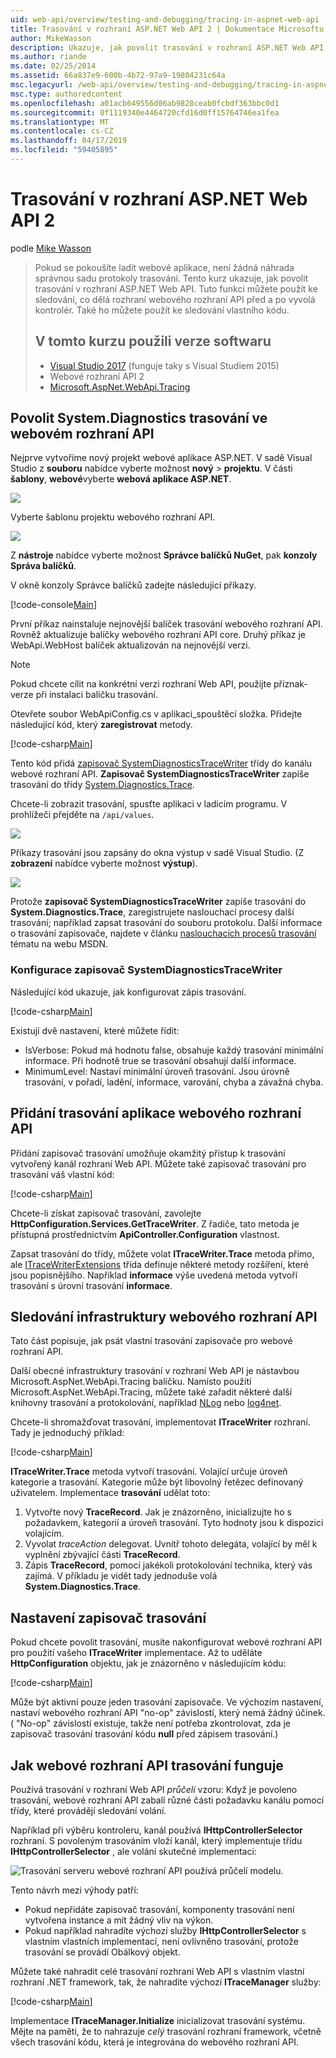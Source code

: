 ```yaml
---
uid: web-api/overview/testing-and-debugging/tracing-in-aspnet-web-api
title: Trasování v rozhraní ASP.NET Web API 2 | Dokumentace Microsoftu
author: MikeWasson
description: Ukazuje, jak povolit trasování v rozhraní ASP.NET Web API.
ms.author: riande
ms.date: 02/25/2014
ms.assetid: 66a837e9-600b-4b72-97a9-19804231c64a
msc.legacyurl: /web-api/overview/testing-and-debugging/tracing-in-aspnet-web-api
msc.type: authoredcontent
ms.openlocfilehash: a01acb649556d06ab9828ceab0fcbdf363bbc0d1
ms.sourcegitcommit: 0f1119340e4464720cfd16d0ff15764746ea1fea
ms.translationtype: MT
ms.contentlocale: cs-CZ
ms.lasthandoff: 04/17/2019
ms.locfileid: "59405895"
---
```

# <a name="tracing-in-aspnet-web-api-2"></a>Trasování v rozhraní ASP.NET Web API 2

podle [Mike Wasson](https://github.com/MikeWasson)

> Pokud se pokoušíte ladit webové aplikace, není žádná náhrada správnou sadu protokoly trasování. Tento kurz ukazuje, jak povolit trasování v rozhraní ASP.NET Web API. Tuto funkci můžete použít ke sledování, co dělá rozhraní webového rozhraní API před a po vyvolá kontrolér. Také ho můžete použít ke sledování vlastního kódu.
>
> ## <a name="software-versions-used-in-the-tutorial"></a>V tomto kurzu použili verze softwaru
>
> - [Visual Studio 2017](https://visualstudio.microsoft.com/downloads/?utm_medium=microsoft&utm_source=docs.microsoft.com&utm_campaign=button+cta&utm_content=download+vs2017) (funguje taky s Visual Studiem 2015)
> - Webové rozhraní API 2
> - [Microsoft.AspNet.WebApi.Tracing](http://www.nuget.org/packages/Microsoft.AspNet.WebApi.Tracing)

## <a name="enable-systemdiagnostics-tracing-in-web-api"></a>Povolit System.Diagnostics trasování ve webovém rozhraní API

Nejprve vytvoříme nový projekt webové aplikace ASP.NET. V sadě Visual Studio z **souboru** nabídce vyberte možnost **nový** > **projektu**. V části **šablony**, **webové**vyberte **webová aplikace ASP.NET**.

[![](tracing-in-aspnet-web-api/_static/image2.png)](tracing-in-aspnet-web-api/_static/image1.png)

Vyberte šablonu projektu webového rozhraní API.

[![](tracing-in-aspnet-web-api/_static/image4.png)](tracing-in-aspnet-web-api/_static/image3.png)

Z **nástroje** nabídce vyberte možnost **Správce balíčků NuGet**, pak **konzoly Správa balíčků**.

V okně konzoly Správce balíčků zadejte následující příkazy.

[!code-console[Main](tracing-in-aspnet-web-api/samples/sample1.cmd)]

První příkaz nainstaluje nejnovější balíček trasování webového rozhraní API. Rovněž aktualizuje balíčky webového rozhraní API core. Druhý příkaz je WebApi.WebHost balíček aktualizován na nejnovější verzi.

> [!NOTE]
> Pokud chcete cílit na konkrétní verzi rozhraní Web API, použijte příznak-verze při instalaci balíčku trasování.

Otevřete soubor WebApiConfig.cs v aplikaci\_spouštěcí složka. Přidejte následující kód, který **zaregistrovat** metody.

[!code-csharp[Main](tracing-in-aspnet-web-api/samples/sample2.cs?highlight=6)]

Tento kód přidá [zapisovač SystemDiagnosticsTraceWriter](https://msdn.microsoft.com/library/system.web.http.tracing.systemdiagnosticstracewriter.aspx) třídy do kanálu webové rozhraní API. **Zapisovač SystemDiagnosticsTraceWriter** zapíše trasování do třídy [System.Diagnostics.Trace](https://msdn.microsoft.com/library/system.diagnostics.trace).

Chcete-li zobrazit trasování, spusťte aplikaci v ladicím programu. V prohlížeči přejděte na `/api/values`.

![](tracing-in-aspnet-web-api/_static/image5.png)

Příkazy trasování jsou zapsány do okna výstup v sadě Visual Studio. (Z **zobrazení** nabídce vyberte možnost **výstup**).

[![](tracing-in-aspnet-web-api/_static/image7.png)](tracing-in-aspnet-web-api/_static/image6.png)

Protože **zapisovač SystemDiagnosticsTraceWriter** zapíše trasování do **System.Diagnostics.Trace**, zaregistrujete naslouchací procesy další trasování; například zapsat trasování do souboru protokolu. Další informace o trasování zapisovače, najdete v článku [naslouchacích procesů trasování](https://msdn.microsoft.com/library/4y5y10s7.aspx) tématu na webu MSDN.

### <a name="configuring-systemdiagnosticstracewriter"></a>Konfigurace zapisovač SystemDiagnosticsTraceWriter

Následující kód ukazuje, jak konfigurovat zápis trasování.

[!code-csharp[Main](tracing-in-aspnet-web-api/samples/sample3.cs)]

Existují dvě nastavení, které můžete řídit:

- IsVerbose: Pokud má hodnotu false, obsahuje každý trasování minimální informace. Při hodnotě true se trasování obsahují další informace.
- MinimumLevel: Nastaví minimální úroveň trasování. Jsou úrovně trasování, v pořadí, ladění, informace, varování, chyba a závažná chyba.

## <a name="adding-traces-to-your-web-api-application"></a>Přidání trasování aplikace webového rozhraní API

Přidání zapisovač trasování umožňuje okamžitý přístup k trasování vytvořený kanál rozhraní Web API. Můžete také zapisovač trasování pro trasování váš vlastní kód:

[!code-csharp[Main](tracing-in-aspnet-web-api/samples/sample4.cs)]

Chcete-li získat zapisovač trasování, zavolejte **HttpConfiguration.Services.GetTraceWriter**. Z řadiče, tato metoda je přístupná prostřednictvím **ApiController.Configuration** vlastnost.

Zapsat trasování do třídy, můžete volat **ITraceWriter.Trace** metoda přímo, ale [ITraceWriterExtensions](https://msdn.microsoft.com/library/system.web.http.tracing.itracewriterextensions.aspx) třída definuje některé metody rozšíření, které jsou popisnějšího. Například **informace** výše uvedená metoda vytvoří trasování s úrovní trasování **informace**.

## <a name="web-api-tracing-infrastructure"></a>Sledování infrastruktury webového rozhraní API

Tato část popisuje, jak psát vlastní trasování zapisovače pro webové rozhraní API.

Další obecné infrastruktury trasování v rozhraní Web API je nástavbou Microsoft.AspNet.WebApi.Tracing balíčku. Namísto použití Microsoft.AspNet.WebApi.Tracing, můžete také zařadit některé další knihovny trasování a protokolování, například [NLog](http://nlog-project.org/) nebo [log4net](http://logging.apache.org/log4net/).

Chcete-li shromažďovat trasování, implementovat **ITraceWriter** rozhraní. Tady je jednoduchý příklad:

[!code-csharp[Main](tracing-in-aspnet-web-api/samples/sample5.cs)]

**ITraceWriter.Trace** metoda vytvoří trasování. Volající určuje úroveň kategorie a trasování. Kategorie může být libovolný řetězec definovaný uživatelem. Implementace **trasování** udělat toto:

1. Vytvořte nový **TraceRecord**. Jak je znázorněno, inicializujte ho s požadavkem, kategorií a úroveň trasování. Tyto hodnoty jsou k dispozici volajícím.
2. Vyvolat *traceAction* delegovat. Uvnitř tohoto delegáta, volající by měl k vyplnění zbývající části **TraceRecord**.
3. Zápis **TraceRecord**, pomocí jakékoli protokolování technika, který vás zajímá. V příkladu je vidět tady jednoduše volá **System.Diagnostics.Trace**.

## <a name="setting-the-trace-writer"></a>Nastavení zapisovač trasování

Pokud chcete povolit trasování, musíte nakonfigurovat webové rozhraní API pro použití vašeho **ITraceWriter** implementace. Až to uděláte **HttpConfiguration** objektu, jak je znázorněno v následujícím kódu:

[!code-csharp[Main](tracing-in-aspnet-web-api/samples/sample6.cs)]

Může být aktivní pouze jeden trasování zapisovače. Ve výchozím nastavení, nastaví webového rozhraní API &quot;no-op&quot; závislostí, který nemá žádný účinek. ( &quot;No-op&quot; závislostí existuje, takže není potřeba zkontrolovat, zda je zapisovač trasování trasování kódu **null** před zápisem trasování.)

## <a name="how-web-api-tracing-works"></a>Jak webové rozhraní API trasování funguje

Používá trasování v rozhraní Web API *průčelí* vzoru: Když je povoleno trasování, webové rozhraní API zabalí různé části požadavku kanálu pomocí třídy, které provádějí sledování volání.

Například při výběru kontroleru, kanál používá **IHttpControllerSelector** rozhraní. S povoleným trasováním vloží kanál, který implementuje třídu **IHttpControllerSelector** , ale volání skutečné implementaci:

![Trasování serveru webové rozhraní API používá průčelí modelu.](tracing-in-aspnet-web-api/_static/image8.png)

Tento návrh mezi výhody patří:

- Pokud nepřidáte zapisovač trasování, komponenty trasování není vytvořena instance a mít žádný vliv na výkon.
- Pokud například nahradíte výchozí služby **IHttpControllerSelector** s vlastním vlastních implementací, není ovlivněno trasování, protože trasování se provádí Obálkový objekt.

Můžete také nahradit celé trasování rozhraní Web API s vlastním vlastní rozhraní .NET framework, tak, že nahradíte výchozí **ITraceManager** služby:

[!code-csharp[Main](tracing-in-aspnet-web-api/samples/sample7.cs)]

Implementace **ITraceManager.Initialize** inicializovat trasování systému. Mějte na paměti, že to nahrazuje *celý* trasování rozhraní framework, včetně všech trasování kódu, která je integrována do webového rozhraní API.
